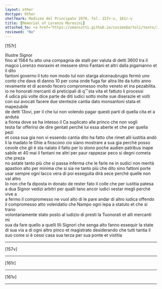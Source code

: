 ```yaml
---
layout: other
doctype: Other
shelfmark: Mediceo del Principato 2979, fol. 157r-v, 161r-v
title: [Memorial of Lorenzo Morosini]
attached_to: <a href="https://smansutti.github.io/cosimobartoli/texts/2979_072/">2979_072</a>
reviewed: "No"
---
```


[157r]  
  
  
Illustre Signor  
fino al 1564 fu atto una compagnia de stalli per valuta di detti 3600 tra il  
magco Lorenzo moraxini et messere stmo Fantani et altri dalla pigamanno et il dito  
fantoni governo il tuto non modo tul non starga alcenaubrugio fermò uno  
conto che dava di danno 10 per cona onde fuga far altra lite da tutto anno  
revamente et di acendo fecero compromesso molto veneto et ina pezabilita.  
io ne honorati mercanti di preticipali di q⁀sta vita et fattuto li processi  
4 udica più volte dice parte de diti iudici sotto molte sue diserazie et volti  
con sui avocati facere due stentezie cantia dato monsantoni stata et mapezubile  
de detti 13ovi, per il che lui non volendo pagar questi parti di quella cita et a anduta  
a fiorea dove se ha intesso il Ca suplicato alle princo che non vogli  
testa far offerirsi de dire gentati perché lui essa aberte et che per quella pezi  
et cosa sua gia non vi essendo cantia dito ha fatto che rimet alli iustitia andò  
li la madato le Ghie a fioscono cio siano mostrare a sua gia perché posso  
cevole che gli è sta natato il falto per lo stono poche audien patribus inape  
sabile et 40 mai il fantani ne altri per paur rappezar peco si degni cometa che preza  
no astate tanto più che si passa inferma che le farle ne in sudici non merità  
apastion alto per minima che si sia ne tanto più che dito sino fattoni porte  
usar sempre ogni lacco vera di poi esseguita dirà sece perché quelle non val altro  
Io non che fa diposta in donato de rester fato il colle che per iustitia patesa  
a dua Signor vedizi arbitri per qualli tano ancor iudici vestar megli perché vive a  
a fermo il compromesso ne vuol alto di le pare andar di altro iudica offendo  
il compromesso atto volendatio che Nampo ogni lepa a statuto et che si trano  
volontariamente stato posto al iudizio di presti la Tuonorati et alli mercanti mi  
sua da fare quello a quelli Illi Signori che senga alto fanno essequir la state  
di sua via a di ogni altro pinco et magistrato desiderando che tutti tantia il  
suo come si è cessi casa sua terza per sua ponte et vistitia  
  
---  

[157v]  
  
  
  
---  

[161r]  
  
  
  
---  

[161v]  
  
  
  
---  

